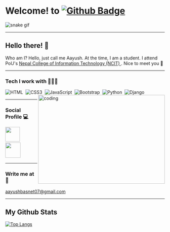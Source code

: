 # Welcome! to [![Github Badge](https://img.shields.io/badge/-Aayushbasnet-white?style=flat&logo=github&logoColor=black&link=https://github.com/Aayushbasnet/)](https://github.com/Aayushbasnet)

![snake gif](https://github.com/Aayushbasnet/Aayushbasnet/blob/output/github-contribution-grid-snake.gif)
***

## Hello there! 👋
<p align='left'>Who am I? Hello, just call me Aayush. At the time, I am a student. I attend PoU's <a href="https://ncit.edu.np/">Nepal College of Information Technology (NCIT) </a>. Nice to meet you 🤝</p>

***
### Tech I work with 👨🏻‍💻
![HTML](https://img.shields.io/badge/-HTML-282A36?style=flat&logo=HTML5)&nbsp;
![CSS3](https://img.shields.io/badge/css3-%231572B6.svg?style=for-the-badge&logo=css3&logoColor=white)&nbsp;
![JavaScript](https://img.shields.io/badge/-JavaScript-282A36?style=flat&logo=javascript)&nbsp;
![Bootstrap](https://img.shields.io/badge/-Bootstrap-282A36?style=flat&logo=bootstrap)&nbsp;
![Python](https://img.shields.io/badge/python-3670A0?style=for-the-badge&logo=python&logoColor=ffdd54)&nbsp;
![Django](https://img.shields.io/badge/django-%23092E20.svg?style=for-the-badge&logo=django&logoColor=white)&nbsp;
<img align="right" alt="coding" src="https://raw.githubusercontent.com/devgossips/devgossips/master/coding.gif" width="400" height="280" />
***

### Social Profile 💻
[<img height="46" src="https://raw.githubusercontent.com/exendahal/exendahal/master/twitter.png" />](https://twitter.com/AayushBasnet23) &nbsp;
[<img height="48" src="https://raw.githubusercontent.com/exendahal/exendahal/master/LinkedIn.png" />](https://www.linkedin.com/in/aayush-basnet-42ba3919a/)&nbsp;

***
### Write me at 📧
aayushbasnet07@gmail.com

***
## My Github Stats
[![Top Langs](https://github-readme-stats.vercel.app/api/top-langs/?username=Aayushbasnet&layout=compact&show_icons=true&theme=tokyonight)](https://github.com/Aayushbasnet/)

